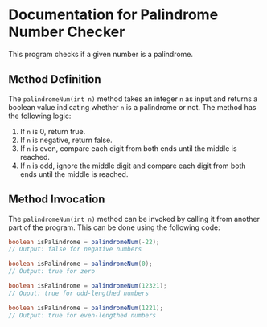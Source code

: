 # Documentation for Palindrome Number Checker

This program checks if a given number is a palindrome.

## Method Definition

The `palindromeNum(int n)` method takes an integer `n` as input and returns a boolean value indicating whether `n` is a palindrome or not. The method has the following logic:

1. If `n` is 0, return true.
2. If `n` is negative, return false.
3. If `n` is even, compare each digit from both ends until the middle is reached.
4. If `n` is odd, ignore the middle digit and compare each digit from both ends until the middle is reached.

## Method Invocation

The `palindromeNum(int n)` method can be invoked by calling it from another part of the program. This can be done using the following code:

```java
boolean isPalindrome = palindromeNum(-22);
// Output: false for negative numbers

boolean isPalindrome = palindromeNum(0);
// Output: true for zero

boolean isPalindrome = palindromeNum(12321);
// Ouput: true for odd-lengthed numbers

boolean isPalindrome = palindromeNum(1221);
// Output: true for even-lengthed numbers

